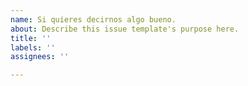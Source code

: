 ```yaml
---
name: Si quieres decirnos algo bueno.
about: Describe this issue template's purpose here.
title: ''
labels: ''
assignees: ''

---
```



